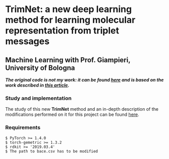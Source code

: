 # TrimNet: a new deep learning method for learning molecular representation from triplet messages
## Machine Learning with Prof. Giampieri, University of Bologna 

***The original code is not my work: it can be found [here](https://github.com/yvquanli/TrimNet) and is based on the work described in [this article](https://academic.oup.com/bib/advance-article-abstract/doi/10.1093/bib/bbaa266/5955940).***

### Study and implementation
The study of this new **TrimNet** method and an in-depth description of the modifications performed on it for this project can be found [here](https://github.com/gretagrassmann/Machine-Learning-Exam/blob/main/MachineLearning.pdf).

### Requirements
```
$ PyTorch >= 1.4.0
$ torch-gemetric >= 1.3.2
$ rdkit >= '2019.03.4'
$ The path to bace.csv has to be modified
```
